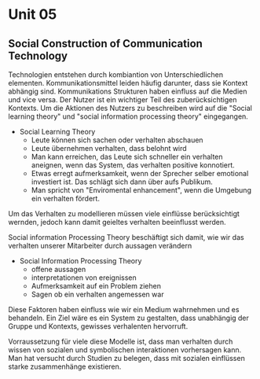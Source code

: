 # Unit 05
## Social Construction of Communication Technology
Technologien entstehen durch kombiantion von Unterschiedlichen elementen. Kommunikationsmittel leiden häufig darunter, dass sie Kontext abhängig sind. Kommunikations Strukturen haben einfluss auf die Medien und vice versa. Der Nutzer ist ein wichtiger Teil des zuberücksichtigen Kontexts. Um die Aktionen des Nutzers zu beschreiben wird auf die "Social learning theory" und "social information processing theory" eingegangen.
- Social Learning Theory
    - Leute können sich sachen oder verhalten abschauen
    - Leute übernehmen verhalten, dass belohnt wird
    - Man kann erreichen, das Leute sich schneller ein verhalten aneignen, wenn das System, das verhalten positive konnotiert.
    - Etwas erregt aufmerksamkeit, wenn der Sprecher selber emotional investiert ist. Das schlägt sich dann über aufs Publikum.
    - Man spricht von "Enviromental enhancement", wenn die Umgebung ein verhalten fördert.

Um das Verhalten zu modellieren müssen viele einflüsse berücksichtigt wernden, jedoch kann damit geieltes verhalten beeinflusst werden.

Social information Processing Theory beschäftigt sich damit, wie wir das verhalten unserer Mitarbeiter durch aussagen verändern
- Social Information Processing Theory
  - offene aussagen
  - interpretationen von ereignissen
  - Aufmerksamkeit auf ein Problem ziehen
  - Sagen ob ein verhalten angemessen war

Diese Faktoren haben einfluss wie wir ein Medium wahrnehmen und es behandeln. Ein Ziel wäre es ein System zu gestalten, dass unabhängig der Gruppe und Kontexts, gewisses verhalenten hervorruft.

Vorraussetzung für viele diese Modelle ist, dass man verhalten durch wissen von sozialen und symbolischen interaktionen vorhersagen kann. Man hat versucht durch Studien zu belegen, dass mit sozialen einflüssen starke zusammenhänge existieren. 